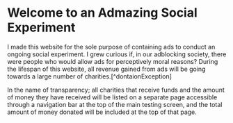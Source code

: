 # Welcome to an Admazing Social Experiment
I made this website for the sole purpose of containing ads to conduct an ongoing social experiment.  I grew curious if, in our adblocking society, there were people who would allow ads for perceptively moral reasons? During the lifespan of this website, all revenue gained from ads will be going towards a large number of charities.[^dontaionException]

[^donationException]: The only exception for these donations being any money that is required to enable/sustain this site

In the name of transparency; all charities that receive funds and the amount of money they have received will be listed on a separate page accessible through a navigation bar at the top of the main testing screen, and the total amount of money donated will be included at the top of that page.
